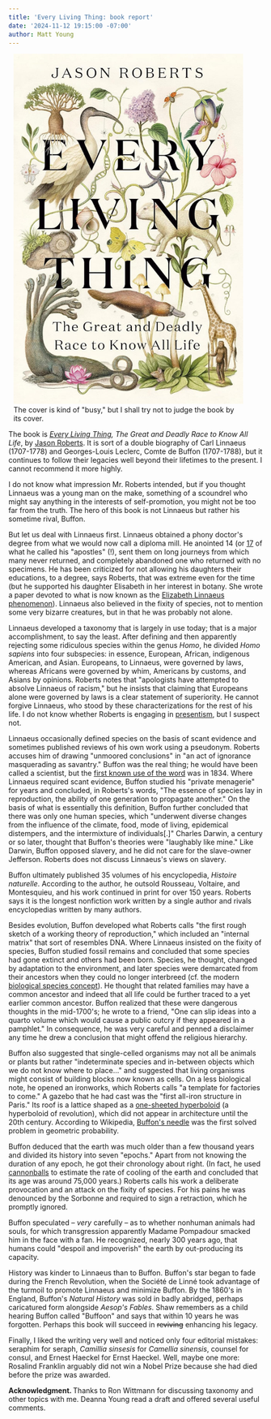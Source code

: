 ```yaml
---
title: 'Every Living Thing: book report'
date: '2024-11-12 19:15:00 -07:00'
author: Matt Young
---
```


<figure class="on-the-left-side" style="margin-top: 10px; margin-right: 40px; margin-bottom: 10px; margin-left: 10px;">
<img src="/uploads/2024/Roberts_Every_Living_Thing_Cover_600.jpg" alt="Book cover"/>
<figcaption><a href=""></a>The cover is kind of "busy," but I shall try not to judge the book by its cover.
</figcaption>
</figure>

The book is <i><a href="https://www.amazon.com/gp/product/B0C7TNQHKK/">Every Living Thing</a>, The Great and Deadly Race to Know All Life</i>, by <a href="https://en.wikipedia.org/wiki/Jason_Roberts_(author)">Jason Roberts</a>. It is sort of a double biography of Carl Linnaeus (1707-1778) and Georges-Louis Leclerc, Comte de Buffon (1707-1788), but it continues to follow their legacies well beyond their lifetimes to the present. I cannot recommend it more highly.

I do not know what impression Mr. Roberts intended, but if you thought Linnaeus was a young man on the make, something of a scoundrel who might say anything in the interests of self-promotion, you might not be too far from the truth. The hero of this book is not Linnaeus but rather his sometime rival, Buffon.

But let us deal with Linnaeus first. Linnaeus obtained a phony doctor's degree from what we would now call a diploma mill. He anointed 14 (or <a href="https://www.ikfoundation.org/books-and-art/linnaeus-apostles-full-set/">17</a>
 of what he called his "apostles" (!), sent them on long journeys from which many never returned, and completely abandoned one who returned with no specimens. He has been criticized for not allowing his daughters their educations, to a degree, says Roberts, that was extreme even for the time (but he supported his daughter Elisabeth in her interest in botany. She wrote a paper devoted to what is now known as the <a href="https://www.nybg.org/blogs/science-talk/2013/12/flashes-in-the-twilight/">Elizabeth Linnaeus phenomenon</a>). Linnaeus also believed in the fixity of species, not to mention some very bizarre creatures, but in that he was probably not alone. 

Linnaeus developed a taxonomy that is largely in use today; that is a major accomplishment, to say the least. After defining and then apparently rejecting some ridiculous species within the genus <i>Homo</i>, he divided <i>Homo sapiens</i> into four subspecies: in essence, European, African, indigenous American, and Asian. Europeans, to Linnaeus, were governed by laws, whereas Africans were governed by whim, Americans by customs, and Asians by opinions. Roberts notes that "apologists have attempted to absolve Linnaeus of racism," but he insists that claiming that Europeans alone were governed by laws is a clear statement of superiority. He cannot forgive Linnaeus, who stood by these characterizations for the rest of his life. I do not know whether Roberts is engaging in <a href="https://en.wikipedia.org/wiki/Presentism_(historical_analysis)">presentism</a>, but I suspect not.

<!--more-->

Linnaeus occasionally defined species on the basis of scant evidence and sometimes published reviews of his own work using a pseudonym. Roberts accuses him of drawing "unmoored conclusions" in "an act of ignorance masquerading as savantry." Buffon was the real thing; he would have been called a scientist, but the <a href="https://www.merriam-webster.com/dictionary/scientist">first known use of the word</a> was in 1834. Where Linnaeus required scant evidence, Buffon studied his "private menagerie" for years and concluded, in Roberts's words, "The essence of species lay in reproduction, the ability of one generation to propagate another." On the basis of what is essentially this definition, Buffon further concluded that there was only one human species, which "underwent diverse changes from the influence of the climate, food, mode of living, epidemical distempers, and the intermixture of individuals[.]" Charles Darwin, a century or so later, thought that Buffon's theories were "laughably like mine." Like Darwin, Buffon opposed slavery, and he did not care for the slave-owner Jefferson. Roberts does not discuss Linnaeus's views on slavery.

Buffon ultimately published 35 volumes of his encyclopedia, <i>Histoire naturelle</i>. According to the author, he outsold Rousseau, Voltaire, and Montesquieu, and his work continued in print for over 150 years. Roberts says it is the longest nonfiction work written by a single author and rivals encyclopedias written by many authors.

Besides evolution, Buffon developed what Roberts calls "the first rough sketch of a working theory of reproduction," which included an "internal matrix" that sort of resembles DNA. Where Linnaeus insisted on the fixity of species, Buffon studied fossil remains and concluded that some species had gone extinct and others had been born. Species, he thought, changed by adaptation to the environment, and later species were demarcated from their ancestors when they could no longer interbreed (cf. the modern <a href="https://evolution.berkeley.edu/biological-species-concept/">biological species concept</a>). He thought that related families may have a common ancestor and indeed that all life could be further traced to a yet earlier common ancestor. Buffon realized that these were dangerous thoughts in the mid-1700's; he wrote to a friend, "One can slip ideas into a quarto volume which would cause a public outcry if they appeared in a pamphlet." In consequence, he was very careful and penned a disclaimer any time he drew a conclusion that might offend the religious hierarchy.

Buffon also suggested that single-celled organisms may not all be animals or plants but rather "indeterminate species and in-between objects which we do not know where to place…" and suggested that living organisms might consist of building blocks now known as cells. On a less biological note, he opened an ironworks, which Roberts calls "a template for factories to come." A gazebo that he had cast was the "first all-iron structure in Paris." Its roof is a lattice shaped as a <a href="https://en.wikipedia.org/wiki/Hyperboloid">one-sheeted hyperboloid</a> (a hyperboloid of revolution), which did not appear in architecture until the 20th century. According to Wikipedia, <a href="https://en.wikipedia.org/wiki/Buffon%27s_needle_problem">Buffon's needle</a> was the first solved problem in geometric probability.

Buffon deduced that the earth was much older than a few thousand years and divided its history into seven "epochs." Apart from not knowing the duration of any epoch, he got their chronology about right. (In fact, he used <a href="https://www.geolsoc.org.uk/Geoscientist/Archive/April-2018/Buffon-the-geologist">cannonballs</a> to estimate the rate of cooling of the earth and concluded that its age was around 75,000 years.) Roberts calls his work a deliberate provocation and an attack on the fixity of species. For his pains he was denounced by the Sorbonne and required to sign a retraction, which he promptly ignored.

Buffon speculated – <i>very</i> carefully – as to whether nonhuman animals had souls, for which transgression apparently Madame Pompadour smacked him in the face with a fan. He recognized, nearly 300 years ago, that humans could "despoil and impoverish" the earth by out-producing its capacity.

History was kinder to Linnaeus than to Buffon. Buffon's star began to fade during the French Revolution, when the Société de Linné took advantage of the turmoil to promote Linnaeus and minimize Buffon. By the 1860's in England, Buffon's <i>Natural History</i> was sold in badly abridged, perhaps caricatured form alongside <i>Aesop's Fables</i>. Shaw remembers as a child hearing Buffon called "Buffoon" and says that within 10 years he was forgotten. Perhaps this book will succeed in <strike>reviving</strike> enhancing his legacy.

Finally, I liked the writing very well and noticed only four editorial mistakes: seraphim for seraph, <i>Camillia sinsesis</i> for <i>Camellia sinensis</i>, counsel for consul, and Ernest Haeckel for Ernst Haeckel. Well, maybe one more: Rosalind Franklin arguably did not win a Nobel Prize because she had died before the prize was awarded.

<strong>Acknowledgment. </strong>Thanks to Ron Wittmann for discussing taxonomy and other topics with me. Deanna Young read a draft and offered several useful comments.

